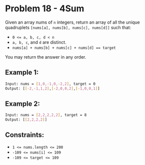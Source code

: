 
# Problem 18 - 4Sum

Given an array nums of `n` integers, return an array of all the unique quadruplets `[nums[a], nums[b], nums[c], nums[d]]` such that:

- `0 <= a, b, c, d < n`
- `a, b, c`, and `d` are distinct.
- `nums[a] + nums[b] + nums[c] + nums[d] == target`

You may return the answer in any order.


## Example 1:
```bash
Input: nums = [1,0,-1,0,-2,2], target = 0
Output: [[-2,-1,1,2],[-2,0,0,2],[-1,0,0,1]]
```

## Example 2:
```bash
Input: nums = [2,2,2,2,2], target = 8
Output: [[2,2,2,2]]
```

## Constraints:
- `1 <= nums.length <= 200`
- `-109 <= nums[i] <= 109`
- `-109 <= target <= 109`
